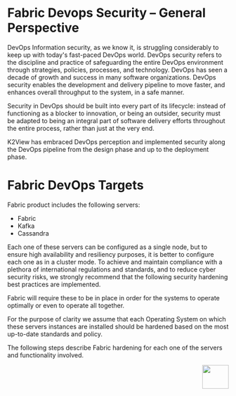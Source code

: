 # **Fabric Devops Security – General Perspective** 

DevOps Information security, as we know it, is struggling considerably to keep up with today's fast-paced DevOps world. DevOps security refers to the discipline and practice of safeguarding the entire DevOps environment through strategies, policies, processes, and technology. 
DevOps has seen a decade of growth and success in many software organizations. DevOps security enables the development and delivery pipeline to move faster, and enhances overall throughput to the system, in a safe manner. 

Security in DevOps should be built into every part of its lifecycle: instead of functioning as a blocker to innovation, or being an outsider, security must be adapted to being an integral part of software delivery efforts throughout the entire process, rather than just at the very end.

K2View has embraced DevOps perception and implemented security along the DevOps pipeline from the design phase and up to the deployment phase.


# **Fabric DevOps Targets** 

Fabric product includes the following servers: 

- Fabric
- Kafka
- Cassandra

Each one of these servers can be configured as a single node, but to ensure high availability and resiliency purposes, it is better to configure each one as in a cluster mode.
To achieve and maintain compliance with a plethora of international regulations and standards, and to reduce cyber security risks, we strongly recommend that the following security hardening best practices are implemented. 

Fabric will require these to be in place in order for the systems to operate optimally or even to operate all together.

For the purpose of clarity we assume that each Operating System on which these servers instances are installed should be hardened based on the most up-to-date standards and policy. 

The following steps describe Fabric hardening for each one of the servers and functionality involved.




[<img align="right" width="60" height="54" src="/articles/images/Next.png">](/articles99_fabric_infras/devops/02_fabric_entities_design.md) 
